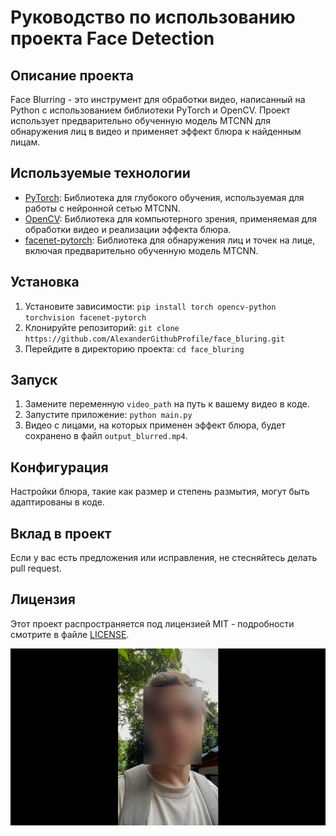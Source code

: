# Руководство по использованию проекта Face Detection

## Описание проекта
Face Blurring - это инструмент для обработки видео, написанный на Python с использованием библиотеки PyTorch и OpenCV. Проект использует предварительно обученную модель MTCNN для обнаружения лиц в видео и применяет эффект блюра к найденным лицам.

## Используемые технологии
- [PyTorch](https://pytorch.org/): Библиотека для глубокого обучения, используемая для работы с нейронной сетью MTCNN.
- [OpenCV](https://opencv.org/): Библиотека для компьютерного зрения, применяемая для обработки видео и реализации эффекта блюра.
- [facenet-pytorch](https://github.com/timesler/facenet-pytorch): Библиотека для обнаружения лиц и точек на лице, включая предварительно обученную модель MTCNN.

## Установка
1. Установите зависимости: `pip install torch opencv-python torchvision facenet-pytorch`
2. Клонируйте репозиторий: `git clone https://github.com/AlexanderGithubProfile/face_bluring.git`
3. Перейдите в директорию проекта: `cd face_bluring`

## Запуск
1. Замените переменную `video_path` на путь к вашему видео в коде.
2. Запустите приложение: `python main.py`
3. Видео с лицами, на которых применен эффект блюра, будет сохранено в файл `output_blurred.mp4`.

## Конфигурация
Настройки блюра, такие как размер и степень размытия, могут быть адаптированы в коде.

## Вклад в проект
Если у вас есть предложения или исправления, не стесняйтесь делать pull request.

## Лицензия
Этот проект распространяется под лицензией MIT - подробности смотрите в файле [LICENSE](LICENSE).


![example](example/output.gif)
